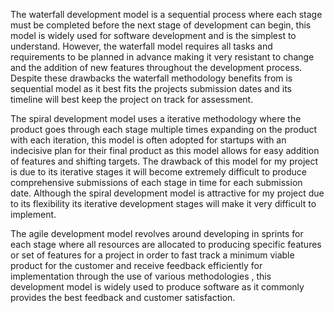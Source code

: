 The waterfall development model is a sequential process where each stage must be completed before the next stage of development can begin, this model is widely used for software development and is the simplest to understand. However, the waterfall model requires all tasks and requirements to be planned in advance making it very resistant to change and the addition of new features throughout the development process. Despite these drawbacks the waterfall methodology benefits from is sequential model as it best fits the projects submission dates and its timeline will best keep the project on track for assessment.

The spiral development model uses a iterative methodology where the product goes through each stage multiple times expanding on the product with each iteration, this model is often adopted for startups with an indecisive plan for their final product as this model allows for easy addition of features and shifting targets. The drawback of this model for my project is due to its iterative stages it will become extremely difficult to produce comprehensive submissions of each stage in time for each submission date. Although the spiral development model is attractive for my project due to its flexibility its iterative development stages will make it very difficult to implement.

The agile development model revolves around developing in sprints for each stage where all resources are allocated to producing specific features or set of features for a project in order to fast track a minimum viable product for the customer and receive feedback efficiently for implementation through the use of various methodologies , this development model is widely used to produce software as it commonly provides the best feedback and customer satisfaction. 